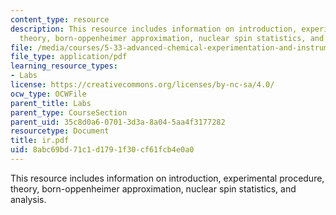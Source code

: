 ```yaml
---
content_type: resource
description: This resource includes information on introduction, experimental procedure,
  theory, born-oppenheimer approximation, nuclear spin statistics, and analysis.
file: /media/courses/5-33-advanced-chemical-experimentation-and-instrumentation-fall-2007/8abc69bd71c1d1791f30cf61fcb4e0a0_ir.pdf
file_type: application/pdf
learning_resource_types:
- Labs
license: https://creativecommons.org/licenses/by-nc-sa/4.0/
ocw_type: OCWFile
parent_title: Labs
parent_type: CourseSection
parent_uid: 35c8d0a6-0701-3d3a-8a04-5aa4f3177282
resourcetype: Document
title: ir.pdf
uid: 8abc69bd-71c1-d179-1f30-cf61fcb4e0a0
---
```

This resource includes information on introduction, experimental procedure, theory, born-oppenheimer approximation, nuclear spin statistics, and analysis.
